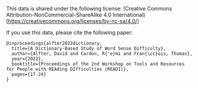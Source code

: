 This data is shared under the following license: (Creative Commons Attribution-NonCommercial-ShareAlike 4.0 International)[https://creativecommons.org/licenses/by-nc-sa/4.0/]

If you use this data, please cite the following paper:
```
@inproceedings{alfter2022dictionary,
  title={A Dictionary-Based Study of Word Sense Difficulty},
  author={Alfter, David and Cardon, R{'e}mi and Fran{\cc}ois, Thomas},
  year={2022},
  booktitle={Proceedings of the 2nd Workshop on Tools and Resources for People with REAding DIfficulties (READI)},
  pages={17-24}
}
```
